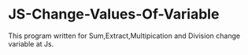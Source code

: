 # JS-Change-Values-Of-Variable
This program written for Sum,Extract,Multipication and Division change variable  at Js.
